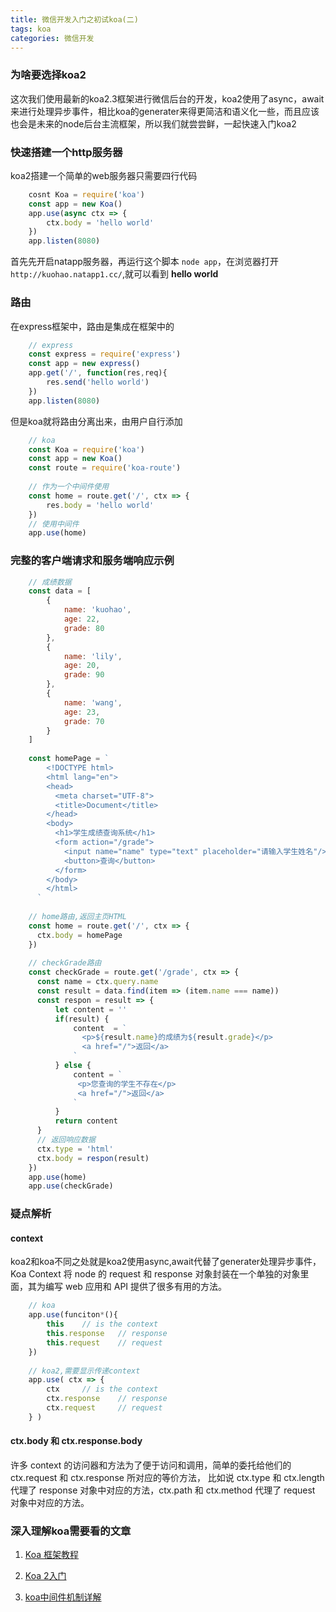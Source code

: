 ```yaml
---
title: 微信开发入门之初试koa(二)
tags: koa
categories: 微信开发
---
```


### 为啥要选择koa2

这次我们使用最新的koa2.3框架进行微信后台的开发，koa2使用了async，await来进行处理异步事件，相比koa的generater来得更简洁和语义化一些，而且应该也会是未来的node后台主流框架，所以我们就尝尝鲜，一起快速入门koa2


### 快速搭建一个http服务器

koa2搭建一个简单的web服务器只需要四行代码

``` javascript
    cosnt Koa = require('koa')
    const app = new Koa()
    app.use(async ctx => {
        ctx.body = 'hello world'
    })
    app.listen(8080)
```

首先先开启natapp服务器，再运行这个脚本 `node app`，在浏览器打开 `http://kuohao.natapp1.cc/`,就可以看到 **hello world**

### 路由

在express框架中，路由是集成在框架中的
```javascript
    // express
    const express = require('express')
    const app = new express()
    app.get('/', function(res,req){
        res.send('hello world')
    })
    app.listen(8080)
```

但是koa就将路由分离出来，由用户自行添加

```javascript
    // koa
    const Koa = require('koa')
    const app = new Koa()
    const route = require('koa-route')
    
    // 作为一个中间件使用
    const home = route.get('/', ctx => {
        res.body = 'hello world'
    })
    // 使用中间件
    app.use(home)
```

### 完整的客户端请求和服务端响应示例

```javascript
    // 成绩数据
    const data = [
        {
            name: 'kuohao',
            age: 22,
            grade: 80
        },
        {
            name: 'lily',
            age: 20,
            grade: 90
        },
        {
            name: 'wang',
            age: 23,
            grade: 70
        } 
    ]
    
    const homePage = `
        <!DOCTYPE html>
        <html lang="en">
        <head>
          <meta charset="UTF-8">
          <title>Document</title>
        </head>
        <body>
          <h1>学生成绩查询系统</h1>
          <form action="/grade">
            <input name="name" type="text" placeholder="请输入学生姓名"/>
            <button>查询</button>
          </form>
        </body>
        </html>
      `
    
    // home路由,返回主页HTML
    const home = route.get('/', ctx => {
      ctx.body = homePage
    })
    
    // checkGrade路由
    const checkGrade = route.get('/grade', ctx => {
      const name = ctx.query.name
      const result = data.find(item => (item.name === name))
      const respon = result => {
          let content = ''
          if(result) {
              content  = `
                <p>${result.name}的成绩为${result.grade}</p>
                <a href="/">返回</a>
              `
          } else {
              content = `
               <p>您查询的学生不存在</p>
               <a href="/">返回</a>
              `
          }
          return content
      }
      // 返回响应数据
      ctx.type = 'html'
      ctx.body = respon(result)
    })
    app.use(home)
    app.use(checkGrade)
```

### 疑点解析
#### context 
koa2和koa不同之处就是koa2使用async,await代替了generater处理异步事件，Koa Context 将 node 的 request 和 response 对象封装在一个单独的对象里面，其为编写 web 应用和 API 提供了很多有用的方法。

```javascript
    // koa
    app.use(funciton*(){
        this    // is the context
        this.response   // response
        this.request    // request
    })
    
    // koa2,需要显示传递context
    app.use( ctx => {
        ctx     // is the context
        ctx.response    // response
        ctx.request     // request
    } )
```

#### ctx.body 和 ctx.response.body

许多 context 的访问器和方法为了便于访问和调用，简单的委托给他们的 ctx.request 和 ctx.response 所对应的等价方法， 比如说 ctx.type 和 ctx.length 代理了 response 对象中对应的方法，ctx.path 和 ctx.method 代理了 request 对象中对应的方法。


### 深入理解koa需要看的文章

1. [Koa 框架教程](http://www.ruanyifeng.com/blog/2017/08/koa.html)
2. [Koa 2入门](https://cnodejs.org/topic/5709959abc564eaf3c6a48c8)

3. [koa中间件机制详解](https://cnodejs.org/topic/58fd8ec7523b9d0956dad945)







